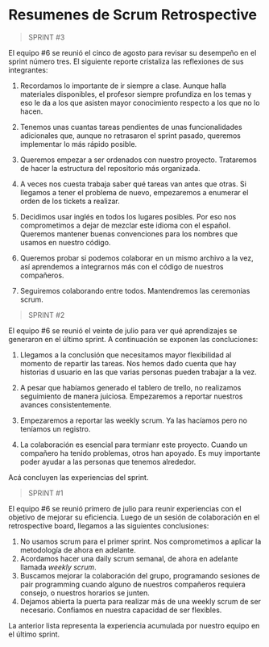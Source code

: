 # Resumenes de Scrum Retrospective

>SPRINT #3

El equipo #6 se reunió el cinco de agosto para revisar su desempeño en el sprint número tres. El siguiente reporte cristaliza las reflexiones de sus integrantes:

1. Recordamos lo importante de ir siempre a clase. Aunque halla materiales disponibles, el profesor siempre profundiza en los temas y eso le da a los que asisten mayor conocimiento respecto a los que no lo hacen.

2. Tenemos unas cuantas tareas pendientes de unas funcionalidades adicionales que, aunque no retrasaron el sprint pasado, queremos implementar lo más rápido posible.

3. Queremos empezar a ser ordenados con nuestro proyecto. Trataremos de hacer la estructura del repositorio más organizada.

4. A veces nos cuesta trabaja saber qué tareas van antes que otras. Si llegamos a tener el problema de nuevo, empezaremos a enumerar el orden de los tickets a realizar. 

5. Decidimos usar inglés en todos los lugares posibles. Por eso nos comprometimos a dejar de mezclar este idioma con el español. Queremos mantener buenas convenciones para los nombres que usamos en nuestro código.

6. Queremos probar si podemos colaborar en un mismo archivo a la vez, así aprendemos a integrarnos más con el código de nuestros compañeros. 

7. Seguiremos colaborando entre todos. Mantendremos las ceremonias scrum.

>SPRINT #2

El equipo #6 se reunió el veinte de julio para ver qué aprendizajes se generaron en el último sprint. A continuación se exponen las concluciones:

1. Llegamos a la conclusión que necesitamos mayor flexibilidad al momento de repartir las tareas. Nos hemos dado cuenta que hay historias d usuario en las que varias personas pueden trabajar a la vez.       

2. A pesar que habíamos generado el tablero de trello, no realizamos seguimiento de manera juiciosa. Empezaremos a reportar nuestros avances consistentemente.

3. Empezaremos a reportar las weekly scrum. Ya las hacíamos pero no teníamos un registro.  

4. La colaboración es esencial para termianr este proyecto. Cuando un compañero ha tenido problemas, otros han apoyado. Es muy importante poder ayudar a las personas que tenemos alrededor. 

Acá concluyen las experiencias del sprint.

>SPRINT #1

El equipo #6 se reunió primero de julio para reunir experiencias con el objetivo de mejorar su eficiencia. Luego de un sesión de colaboración en el retrospective board, llegamos a las siguientes conclusiones:

1. No usamos scrum para el primer sprint. Nos comprometimos a aplicar la metodología de ahora en adelante.
2. Acordamos hacer una daily scrum semanal, de ahora en adelante llamada *weekly scrum*.
3. Buscamos mejorar la colaboración del grupo, programando sesiones de pair programming cuando alguno de nuestros compañeros requiera consejo, o nuestros horarios se junten.
4. Dejamos abierta la puerta para realizar más de una weekly scrum de ser necesario. Confiamos en nuestra capacidad de ser flexibles. 

La anterior lista representa la experiencia acumulada por nuestro equipo en el último sprint.